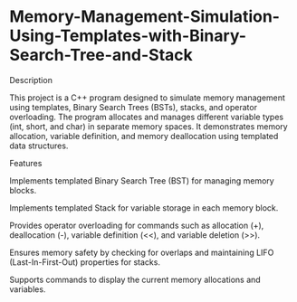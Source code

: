 # Memory-Management-Simulation-Using-Templates-with-Binary-Search-Tree-and-Stack
Description

This project is a C++ program designed to simulate memory management using templates, Binary Search Trees (BSTs), stacks, and operator overloading. The program allocates and manages different variable types (int, short, and char) in separate memory spaces. It demonstrates memory allocation, variable definition, and memory deallocation using templated data structures.

Features

Implements templated Binary Search Tree (BST) for managing memory blocks.

Implements templated Stack for variable storage in each memory block.

Provides operator overloading for commands such as allocation (+), deallocation (-), variable definition (<<), and variable deletion (>>).

Ensures memory safety by checking for overlaps and maintaining LIFO (Last-In-First-Out) properties for stacks.

Supports commands to display the current memory allocations and variables.
